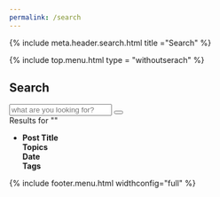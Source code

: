 ```yaml
---
permalink: /search
---
```

{% include meta.header.search.html title ="Search" %}

<body>

<div class="whole-site">
    <div class="topmenu">
        <div class="topmenu-container">
            {% include top.menu.html type = "withoutserach" %}
        </div>
    </div>
</div>


<div class="padding-container">
    <h2> Search </h2>
    <div class="big-search-container">
      <div class="big-search">
          <input type="text" placeholder="what are you looking for?" id="search-input" >
          <button id="bsearch">
            <i class="fa fa-search" aria-hidden="true"></i>
          </button>
      </div>
    </div>
    <div id="results-info">
      Results for "<b><span id="results-info-text"></span></b>"
    </div>
  
  <div class="post-type-1">
      <div class="post-type-1-container">
          <ul>
              <li>
                  <div class="post-type1-content">
                      <div class="post-type1-title" style="width: 35%;">
                         <b> Post Title </b>
                      </div>
                      <div class="post-type1-info" style="width: 15%;">
                         <b>  Topics </b>
                      </div>
                      <div class="post-type1-info" style="width: 15%;">
                         <b>  Date </b>
                      </div>
                      <div class="post-type1-info" style="width: 20%;">
                          <b>  Tags </b>
                      </div>
                  </div>  
              </li>
          </ul>
        </div>
    </div>
  
  <div class="post-type-1">
      <div class="post-type-1-container">
        <ul id="results-container"></ul>
      </div>
  </div>

  </div>

  {% include footer.menu.html widthconfig="full" %}


</body>